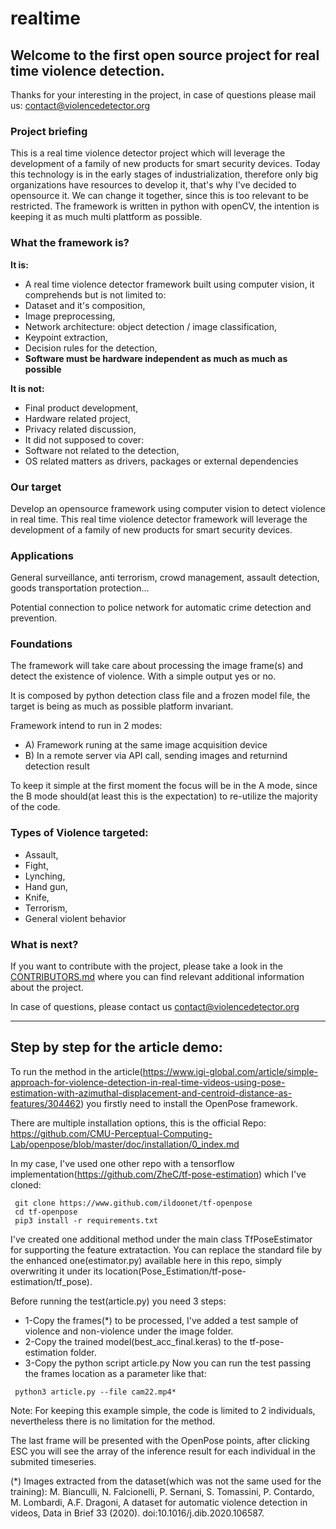 # realtime
## Welcome to the first open source project for real time violence detection.

Thanks for your interesting in the project, in case of questions please mail us: contact@violencedetector.org 

### Project briefing
This is a real time violence detector project which  will leverage the development of a family of new products for smart security devices.
Today this technology is in the early stages of industrialization, therefore only big organizations have resources to develop it, that's why I've decided to opensource it. We can change it together, since this is too relevant to be restricted.
The framework is written in python with openCV, the intention is keeping it as much multi plattform as possible.


### What the framework is?
**It is:**
- A real time violence detector framework built using computer vision, it comprehends but is not limited to:
- Dataset and it's composition,
- Image preprocessing,
- Network architecture: object detection / image classification,
- Keypoint extraction,
- Decision rules for the detection,
- **Software must be hardware independent as much as much as possible**

**It is not:**
- Final product development,
- Hardware related project,
- Privacy related discussion,
- It did not supposed to cover:
- Software not related to the detection,
- OS related matters as drivers, packages or external dependencies

### Our target
Develop an opensource framework using computer vision to detect violence in real time.
This real time violence detector framework will leverage the development of a family of new products for smart security devices.

### Applications
General surveillance, anti terrorism, crowd management, assault detection, goods transportation protection...

Potential connection to police network for automatic crime detection and prevention.

### Foundations
The framework will take care about processing the image frame(s) and detect the existence of violence. With a simple output yes or no.

It is composed by python detection class file and a frozen model file, the target is being as much as possible platform invariant.

Framework intend to run in 2 modes: 
- A) Framework runing at the same image acquisition device 
- B) In a remote server via API call, sending images and returnind detection result

To keep it simple at the first moment the focus will be in the A mode, since the B mode should(at least this is the expectation) to re-utilize the majority of the code.

### Types of Violence targeted:
- Assault,
- Fight,
- Lynching,
- Hand gun,
- Knife,
- Terrorism,
- General violent behavior

### What is next?
If you want to contribute with the project, please take a look in the [CONTRIBUTORS.md](CONTRIBUTORS.md) where you can find relevant additional information about the project.

In case of questions, please contact us contact@violencedetector.org

--------------------------------------------------------------------------------------------------------------------------------------------------
## Step by step for the article demo:

To run the method in the article(https://www.igi-global.com/article/simple-approach-for-violence-detection-in-real-time-videos-using-pose-estimation-with-azimuthal-displacement-and-centroid-distance-as-features/304462) you firstly need to install the OpenPose framework.

There are multiple installation options, this is the official Repo:
https://github.com/CMU-Perceptual-Computing-Lab/openpose/blob/master/doc/installation/0_index.md

In my case, I've used one other repo with a tensorflow implementation(https://github.com/ZheC/tf-pose-estimation) which I've cloned:
```
 git clone https://www.github.com/ildoonet/tf-openpose
 cd tf-openpose
 pip3 install -r requirements.txt
```
I've created one additional method under the main class TfPoseEstimator for supporting the feature extrataction. 
You can replace the standard file by the enhanced one(estimator.py) available here in this repo, simply overwriting it under its location(Pose_Estimation/tf-pose-estimation/tf_pose).

Before running the test(article.py) you need 3 steps:
- 1-Copy the frames(*) to be processed, I've added a test sample of violence and non-violence under the image folder. 
- 2-Copy the trained model(best_acc_final.keras) to the tf-pose-estimation folder.
- 3-Copy the python script article.py
Now you can run the test passing the frames location as a parameter like that:
```
 python3 article.py --file cam22.mp4*
```
Note: For keeping this example simple, the code is limited to 2 individuals, nevertheless there is no limitation for the method.

The last frame will be presented with the OpenPose points, after clicking ESC you will see the array of the inference result for each individual in the submited timeseries.

(*) Images extracted from the dataset(which was not the same used for the training): 
M. Bianculli, N. Falcionelli, P. Sernani, S. Tomassini, P. Contardo, M. Lombardi, A.F. Dragoni, A dataset for automatic violence detection in videos, Data in Brief 33 (2020). doi:10.1016/j.dib.2020.106587.


